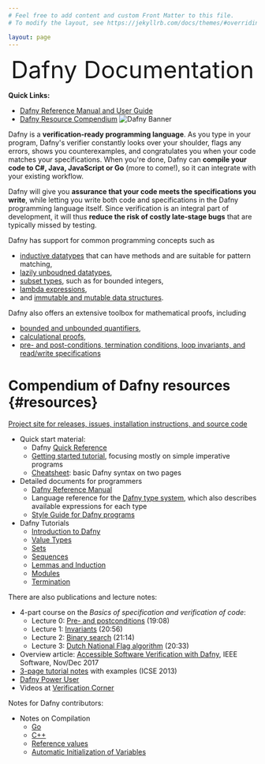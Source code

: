 ```yaml
---
# Feel free to add content and custom Front Matter to this file.
# To modify the layout, see https://jekyllrb.com/docs/themes/#overriding-theme-defaults

layout: page
---
```

<script src="https://polyfill.io/v3/polyfill.min.js?features=es6"></script>
<script id="MathJax-script" async src="https://cdn.jsdelivr.net/npm/mathjax@3/es5/tex-mml-chtml.js"></script>
<script type="text/x-mathjax-config">
        MathJax.Hub.Config({tex2jax: {inlineMath: [['$','$'], ["\\(","\\)"]], displayMath: [ ["$$","$$"], ["\\[","\\]"] ]
        }});
</script>

<link rel="stylesheet" href="assets/main.css">

<font size="+4"><p style="text-align: center;">Dafny Documentation</p></font>

**Quick Links:**
- [Dafny Reference Manual and User Guide](dafny/DafnyRef/DafnyRef)
- [Dafny Resource Compendium](#resources)
![Dafny Banner]("banner.png")

Dafny is a <strong>verification-ready programming language</strong>.
As you type in your program, Dafny's verifier constantly looks over your shoulder, flags any errors, shows you counterexamples, and congratulates you when your code matches your specifications.
When you're done, Dafny can <strong>compile your code to C#, Java, JavaScript or Go</strong> (more to come!), so it can integrate with your existing workflow.

Dafny will give you <strong>assurance that your code meets the specifications you write</strong>, while letting you write both code and specifications in the Dafny programming language itself.
Since verification is an integral part of development, it will thus <strong>reduce the risk of costly late-stage bugs</strong> that are typically missed by testing.

Dafny has support for common programming concepts such as 
- [inductive datatypes](https://dafny.org/dafny/DafnyRef/DafnyRef#181-inductive-datatypes) that can have methods and are suitable for pattern matching,
- [lazily unboudned datatypes](https://dafny.org/dafny/DafnyRef/DafnyRef#182-co-inductive-datatypes),
- [subset types](https://dafny.org/dafny/DafnyRef/DafnyRef#sec-subset-types), such as for bounded integers,
- [lambda expressions](https://dafny.org/dafny/DafnyRef/DafnyRef#sec-lambda-expressions),
- and [immutable and mutable data structures](https://dafny.org/dafny/DafnyRef/DafnyRef#sec-collection-types).

Dafny also offers an extensive toolbox for mathematical proofs, including
- [bounded and unbounded quantifiers](https://dafny.org/dafny/DafnyRef/DafnyRef#sec-forall-statement"),
- [calculational proofs](https://dafny.org/dafny/DafnyRef/DafnyRef#1923-calc-statement),
- [pre- and post-conditions, termination conditions, loop invariants, and read/write specifications](https://dafny.org/dafny/DafnyRef/DafnyRef#51-specification-clauses)

# Compendium of Dafny resources {#resources}

[Project site for releases, issues, installation instructions, and source code](https://github.com/dafny-lang/dafny)

* Quick start material:
   * Dafny [Quick Reference](./QuickReference)
   * [Getting started tutorial](./OnlineTutorial/guide), focusing mostly on simple imperative programs
   * [Cheatsheet](https://docs.google.com/document/d/1kz5_yqzhrEyXII96eCF1YoHZhnb_6dzv-K3u79bMMis/edit?pref=2&pli=1): basic Dafny syntax on two pages
* Detailed documents for programmers
   * [Dafny Reference Manual](DafnyRef/DafnyRef)
   * Language reference for the [Dafny type system](http://leino.science/papers/krml243.html), which also describes available expressions for each type
   * [Style Guide for Dafny programs](StyleGuide/Style-Guide)
* Dafny Tutorials
   * [Introduction to Dafny](OnlineTutorial/guide)
   * [Value Types](OnlineTutorial/ValueTypes)
   * [Sets](OnlineTutorial/Sets)
   * [Sequences](OnlineTutorial/Sequences)
   * [Lemmas and Induction](OnlineTutorial/Lemmas)
   * [Modules](OnlineTutorial/Modules)
   * [Termination](OnlineTutorial/Termination)

There are also publications and lecture notes:

* 4-part course on the _Basics of specification and verification of code_:
  - Lecture 0: [Pre- and postconditions](https://youtu.be/oLS_y842fMc) (19:08)
  - Lecture 1: [Invariants](https://youtu.be/J0FGb6PyO_k) (20:56)
  - Lecture 2: [Binary search](https://youtu.be/-_tx3lk7yn4) (21:14)
  - Lecture 3: [Dutch National Flag algorithm](https://youtu.be/dQC5m-GZYbk) (20:33)
* Overview article: [Accessible Software Verification with Dafny](https://www.computer.org/csdl/mags/so/2017/06/mso2017060094-abs.html), IEEE Software, Nov/Dec 2017
* [3-page tutorial notes](http://leino.science/papers/krml233.pdf) with examples (ICSE 2013)
* [Dafny Power User](http://leino.science/dafny-power-user)
* Videos at [Verification Corner](https://www.youtube.com/channel/UCP2eLEql4tROYmIYm5mA27A)

Notes for Dafny contributors:
* Notes on Compilation
   * [Go](Compilation/Go)
   * [C++](Compilation/Cpp)
   * [Reference values](Compilation/ReferenceTypes)
   * [Automatic Initialization of Variables](Compilation/AutoInitialization.md)
